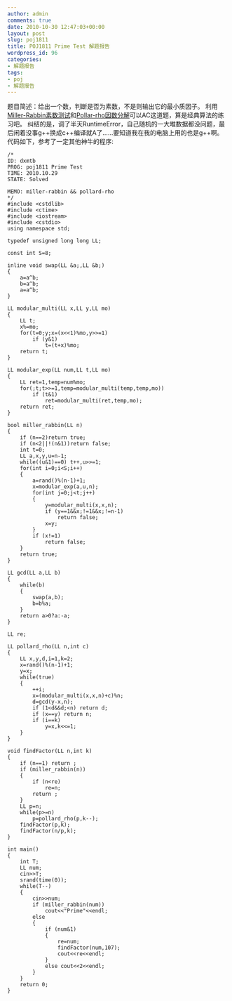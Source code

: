 ```yaml
---
author: admin
comments: true
date: 2010-10-30 12:47:03+00:00
layout: post
slug: poj1811
title: POJ1811 Prime Test 解题报告
wordpress_id: 96
categories:
- 解题报告
tags:
- poj
- 解题报告
---
```


题目简述：给出一个数，判断是否为素数，不是则输出它的最小质因子。
利用[Miller-Rabbin素数测试](http://www.dxmtb.com/blog/miller-rabbin/)和[Pollar-rho因数分解](http://www.dxmtb.com/blog/pollard-rho/)可以AC这道题，算是经典算法的练习吧。
纠结的是，调了半天RuntimeError，自己随机的一大堆数据都没问题，最后闲着没事g++换成c++编译就A了……要知道我在我的电脑上用的也是g++啊。
代码如下，参考了一定其他神牛的程序:

    
    
    /*
    ID: dxmtb
    PROG: poj1811 Prime Test
    TIME: 2010.10.29
    STATE: Solved
    
    MEMO: miller-rabbin && pollard-rho
    */
    #include <cstdlib>
    #include <ctime>
    #include <iostream>
    #include <cstdio>
    using namespace std;
    
    typedef unsigned long long LL;
    
    const int S=8;
    
    inline void swap(LL &a;,LL &b;)
    {
    	a=a^b;
    	b=a^b;
    	a=a^b;
    }
    
    LL modular_multi(LL x,LL y,LL mo)
    {
    	LL t;
    	x%=mo;
    	for(t=0;y;x=(x<<1)%mo,y>>=1)
    		if (y&1)
    			t=(t+x)%mo;
    	return t;
    }
    
    LL modular_exp(LL num,LL t,LL mo)
    {
    	LL ret=1,temp=num%mo;
    	for(;t;t>>=1,temp=modular_multi(temp,temp,mo))
    		if (t&1)
    			ret=modular_multi(ret,temp,mo);
    	return ret;
    }
    
    bool miller_rabbin(LL n)
    {
    	if (n==2)return true;
    	if (n<2||!(n&1))return false;
    	int t=0;
    	LL a,x,y,u=n-1;
    	while((u&1)==0) t++,u>>=1;
    	for(int i=0;i<S;i++)
    	{
    		a=rand()%(n-1)+1;
    		x=modular_exp(a,u,n);
    		for(int j=0;j<t;j++)
    		{
    			y=modular_multi(x,x,n);
    			if (y==1&&x;!=1&&x;!=n-1)
    				return false;
    			x=y;
    		}
    		if (x!=1)
    			return false;
    	}
    	return true;
    }
    
    LL gcd(LL a,LL b)
    {
    	while(b)
    	{
    		swap(a,b);
    		b=b%a;
    	}
    	return a>0?a:-a;
    }
    
    LL re;
    
    LL pollard_rho(LL n,int c)
    {
    	LL x,y,d,i=1,k=2;
    	x=rand()%(n-1)+1;
    	y=x;
    	while(true)
    	{
    		++i;
    		x=(modular_multi(x,x,n)+c)%n;
    		d=gcd(y-x,n);
    		if (1<d&&d;<n) return d;
    		if (x==y) return n;
    		if (i==k)
    			y=x,k<<=1;
    	}
    }
    
    void findFactor(LL n,int k)
    {
    	if (n==1) return ;
    	if (miller_rabbin(n))
    	{
    		if (n<re)
    			re=n;
    		return ;
    	}
    	LL p=n;
    	while(p>=n)
    		p=pollard_rho(p,k--);
    	findFactor(p,k);
    	findFactor(n/p,k);
    }
    
    int main()
    {
    	int T;
    	LL num;
    	cin>>T;
    	srand(time(0));
    	while(T--)
    	{
    		cin>>num;
    		if (miller_rabbin(num))
    			cout<<"Prime"<<endl;
    		else
    		{
    			if (num&1)
    			{
    				re=num;
    				findFactor(num,107);
    				cout<<re<<endl;
    			}
    			else cout<<2<<endl;
    		}
    	}
    	return 0;
    }
    
